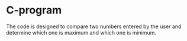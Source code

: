 # C-program
 The code is designed to compare two numbers entered by the user and determine which one is maximum and which one is minimum.
